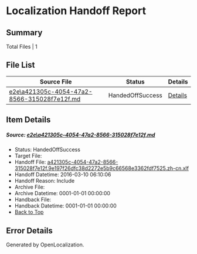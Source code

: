 # <a name='report-top'></a> Localization Handoff Report

## Summary
 Total Files | 1

## File List
 Source File | Status | Details 
 ----------- | ------ | ------- 
 [e2e\a421305c-4054-47a2-8566-315028f7e12f.md](https://github.com/OpenLocalizationTest/oltest/blob/a3ccfbdd402525f1b52aec8fcb775a40c05d8127/e2e/a421305c-4054-47a2-8566-315028f7e12f.md) | HandedOffSuccess | [Details](#70a04c9783f6bc4a82492d942e90fcde0a1a8c6a1)

## Item Details
##### <a name='70a04c9783f6bc4a82492d942e90fcde0a1a8c6a1'></a> Source: [e2e\a421305c-4054-47a2-8566-315028f7e12f.md](https://github.com/OpenLocalizationTest/oltest/blob/a3ccfbdd402525f1b52aec8fcb775a40c05d8127/e2e/a421305c-4054-47a2-8566-315028f7e12f.md)
* Status: HandedOffSuccess
* Target File: 
* Handoff File: [a421305c-4054-47a2-8566-315028f7e12f.9e197f26dfc38d2272e5b9c66568e3362fdf7525.zh-cn.xlf](https://github.com/OpenLocalizationTestOrg/olhandoff/blob/80ddccacf13b23ed8f22053f841738c7846ee71c/ol-handoff/OpenLocalizationTestOrg/oltest.zh-cn/xinjiang/ht/a421305c-4054-47a2-8566-315028f7e12f.9e197f26dfc38d2272e5b9c66568e3362fdf7525.zh-cn.xlf)
* Handoff Datetime: 2016-03-10 06:10:06
* Handoff Reason: Include
* Archive File: 
* Archive Datetime: 0001-01-01 00:00:00
* Handback File: 
* Handback Datetime: 0001-01-01 00:00:00
* [Back to Top](#report-top)


## Error Details

Generated by OpenLocalization.
